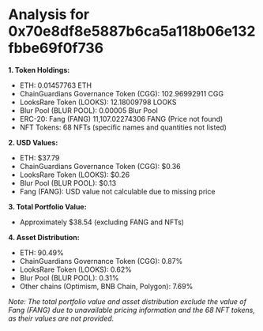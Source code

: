 # Analysis for 0x70e8df8e5887b6ca5a118b06e132fbbe69f0f736

**1. Token Holdings:**
- ETH: 0.01457763 ETH
- ChainGuardians Governance Token (CGG): 102.96992911 CGG
- LooksRare Token (LOOKS): 12.18009798 LOOKS
- Blur Pool (BLUR POOL): 0.00005 Blur Pool
- ERC-20: Fang (FANG) 11,107.02274306 FANG (Price not found)
- NFT Tokens: 68 NFTs (specific names and quantities not listed)

**2. USD Values:**
- ETH: $37.79
- ChainGuardians Governance Token (CGG): $0.36
- LooksRare Token (LOOKS): $0.26
- Blur Pool (BLUR POOL): $0.13
- Fang (FANG): USD value not calculable due to missing price

**3. Total Portfolio Value:**
- Approximately $38.54 (excluding FANG and NFTs)

**4. Asset Distribution:**
- ETH: 90.49%
- ChainGuardians Governance Token (CGG): 0.87%
- LooksRare Token (LOOKS): 0.62%
- Blur Pool (BLUR POOL): 0.31%
- Other chains (Optimism, BNB Chain, Polygon): 7.69%

*Note: The total portfolio value and asset distribution exclude the value of Fang (FANG) due to unavailable pricing information and the 68 NFT tokens, as their values are not provided.*